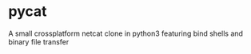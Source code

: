 # pycat
A small crossplatform netcat clone in python3 featuring bind shells and binary file transfer
